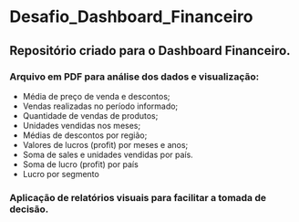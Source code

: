# Desafio_Dashboard_Financeiro
## Repositório criado para o Dashboard Financeiro. 

### Arquivo em PDF para análise dos dados e visualização:
- Média de preço de venda e descontos;
- Vendas realizadas no período informado;
- Quantidade de vendas de produtos;
- Unidades vendidas nos meses;
- Médias de descontos por região;
- Valores de lucros (profit) por meses e anos;
- Soma de sales e unidades vendidas por país.
- Soma de lucro (profit) por país
- Lucro por segmento

### Aplicação de relatórios visuais para facilitar a tomada de decisão.
